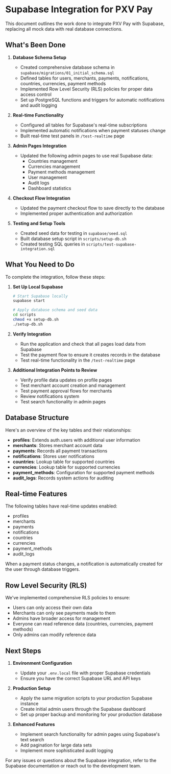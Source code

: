 # Supabase Integration for PXV Pay

This document outlines the work done to integrate PXV Pay with Supabase, replacing all mock data with real database connections.

## What's Been Done

1. **Database Schema Setup**
   - Created comprehensive database schema in `supabase/migrations/01_initial_schema.sql`
   - Defined tables for users, merchants, payments, notifications, countries, currencies, payment methods
   - Implemented Row Level Security (RLS) policies for proper data access control
   - Set up PostgreSQL functions and triggers for automatic notifications and audit logging

2. **Real-time Functionality**
   - Configured all tables for Supabase's real-time subscriptions
   - Implemented automatic notifications when payment statuses change
   - Built real-time test panels in `/test-realtime` page

3. **Admin Pages Integration**
   - Updated the following admin pages to use real Supabase data:
     - Countries management
     - Currencies management
     - Payment methods management
     - User management
     - Audit logs
     - Dashboard statistics

4. **Checkout Flow Integration**
   - Updated the payment checkout flow to save directly to the database
   - Implemented proper authentication and authorization

5. **Testing and Setup Tools**
   - Created seed data for testing in `supabase/seed.sql`
   - Built database setup script in `scripts/setup-db.sh`
   - Created testing SQL queries in `scripts/test-supabase-integration.sql`

## What You Need to Do

To complete the integration, follow these steps:

1. **Set Up Local Supabase**
   ```bash
   # Start Supabase locally
   supabase start

   # Apply database schema and seed data
   cd scripts
   chmod +x setup-db.sh
   ./setup-db.sh
   ```

2. **Verify Integration**
   - Run the application and check that all pages load data from Supabase
   - Test the payment flow to ensure it creates records in the database
   - Test real-time functionality in the `/test-realtime` page

3. **Additional Integration Points to Review**
   - Verify profile data updates on profile pages
   - Test merchant account creation and management
   - Test payment approval flows for merchants
   - Review notifications system
   - Test search functionality in admin pages

## Database Structure

Here's an overview of the key tables and their relationships:

- **profiles**: Extends auth.users with additional user information
- **merchants**: Stores merchant account data
- **payments**: Records all payment transactions
- **notifications**: Stores user notifications
- **countries**: Lookup table for supported countries
- **currencies**: Lookup table for supported currencies
- **payment_methods**: Configuration for supported payment methods
- **audit_logs**: Records system actions for auditing

## Real-time Features

The following tables have real-time updates enabled:
- profiles
- merchants
- payments
- notifications
- countries
- currencies
- payment_methods
- audit_logs

When a payment status changes, a notification is automatically created for the user through database triggers.

## Row Level Security (RLS)

We've implemented comprehensive RLS policies to ensure:
- Users can only access their own data
- Merchants can only see payments made to them
- Admins have broader access for management
- Everyone can read reference data (countries, currencies, payment methods)
- Only admins can modify reference data

## Next Steps

1. **Environment Configuration**
   - Update your `.env.local` file with proper Supabase credentials
   - Ensure you have the correct Supabase URL and API keys

2. **Production Setup**
   - Apply the same migration scripts to your production Supabase instance
   - Create initial admin users through the Supabase dashboard
   - Set up proper backup and monitoring for your production database

3. **Enhanced Features**
   - Implement search functionality for admin pages using Supabase's text search
   - Add pagination for large data sets
   - Implement more sophisticated audit logging

For any issues or questions about the Supabase integration, refer to the Supabase documentation or reach out to the development team. 